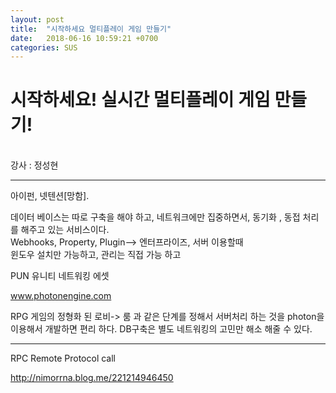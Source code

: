 ```yaml
---
layout: post
title:  "시작하세요 멀티플레이 게임 만들기"
date:   2018-06-16 10:59:21 +0700
categories: SUS
---
```

<h1>시작하세요! 실시간 멀티플레이 게임 만들기!</h1><br>
강사 : 정성현 <br>

---
아이펀, 넷텐션[망함].

데이터 베이스는 따로 구축을 해야 하고, 네트워크에만 집중하면서, 동기화 , 동접 처리를 해주고 있는 서비스이다. <br>
Webhooks, Property, Plugin--> 엔터프라이즈, 서버 이용할때<br>
윈도우 설치만 가능하고, 관리는 직접 가능 하고<br>

PUN
유니티 네트워킹 에셋

www.photonengine.com<br>

RPG 게임의 정형화 된 로비-> 룸 과 같은 단계를 정해서 서버처리 하는 것을 photon을 이용해서 개발하면 편리 하다.
DB구축은 별도
네트워킹의 고민만 해소 해줄 수 있다.

---
RPC
Remote Protocol call


http://nimorrna.blog.me/221214946450
